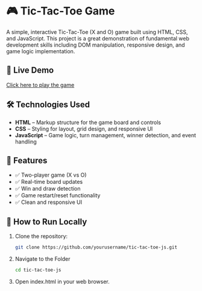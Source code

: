 # 🎮 Tic-Tac-Toe Game

A simple, interactive Tic-Tac-Toe (X and O) game built using HTML, CSS, and JavaScript. This project is a great demonstration of fundamental web development skills including DOM manipulation, responsive design, and game logic implementation.

## 🚀 Live Demo

[Click here to play the game](https://yourusername.github.io/tic-tac-toe-js/)


## 🛠️ Technologies Used

- **HTML** – Markup structure for the game board and controls
- **CSS** – Styling for layout, grid design, and responsive UI
- **JavaScript** – Game logic, turn management, winner detection, and event handling


## 🎯 Features

- ✅ Two-player game (X vs O)
- ✅ Real-time board updates
- ✅ Win and draw detection
- ✅ Game restart/reset functionality
- ✅ Clean and responsive UI


## 📂 How to Run Locally

1. Clone the repository:
   ```bash
   git clone https://github.com/yourusername/tic-tac-toe-js.git
2. Navigate to the Folder
   ```bash
   cd tic-tac-toe-js
3. Open index.html in your web browser.
